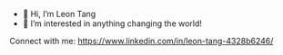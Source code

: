 - 👋 Hi, I’m Leon Tang
- 👀 I’m interested in anything changing the world!

Connect with me: https://www.linkedin.com/in/leon-tang-4328b6246/
<!---
tangleon8/tangleon8 is a ✨ special ✨ repository because its `README.md` (this file) appears on your GitHub profile.
You can click the Preview link to take a look at your changes.
--->

